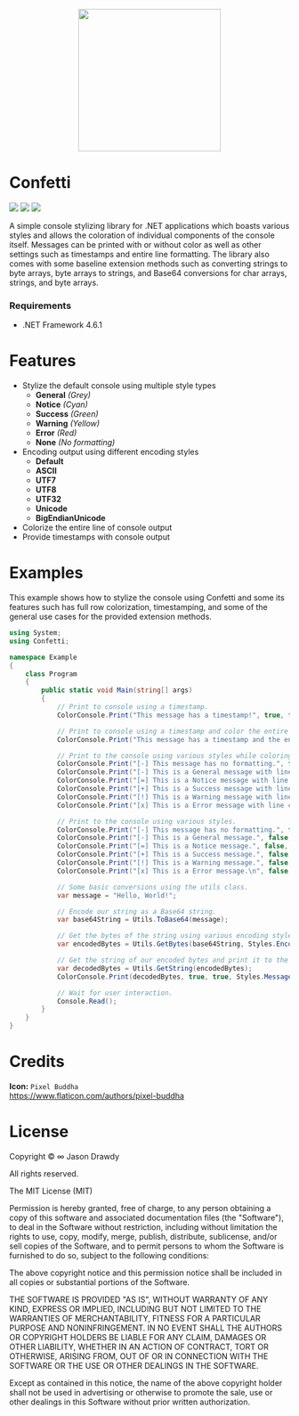 <p align="center">
    <img width="256" height="256" src="https://user-images.githubusercontent.com/40871836/43488412-47349f72-94df-11e8-9b1c-bb5f1ac1870d.png">
</p>

# Confetti
<p align="left">
    <!-- Version -->
    <img src="https://img.shields.io/badge/version-1.0.0-brightgreen.svg">
    <!-- Docs -->
    <img src="https://img.shields.io/badge/docs-not%20found-lightgrey.svg">
    <!-- License -->
    <img src="https://img.shields.io/badge/license-MIT-blue.svg">
</p>

A simple console stylizing library for .NET applications which boasts various styles and allows the coloration of individual components of the console itself. Messages can be printed with or without color as well as other settings such as timestamps and entire line formatting. The library also comes with some baseline extension methods such as converting strings to byte arrays, byte arrays to strings, and Base64 conversions for char arrays, strings, and byte arrays.

### Requirements
- .NET Framework 4.6.1

# Features
- Stylize the default console using multiple style types
    - **General** *(Grey)*
    - **Notice** *(Cyan)*
    - **Success** *(Green)*
    - **Warning** *(Yellow)*
    - **Error** *(Red)*
    - **None** *(No formatting)*
- Encoding output using different encoding styles
    - **Default**
    - **ASCII**
    - **UTF7**
    - **UTF8**
    - **UTF32**
    - **Unicode**
    - **BigEndianUnicode**
- Colorize the entire line of console output
- Provide timestamps with console output

# Examples
This example shows how to stylize the console using Confetti and some its features such has full row colorization, timestamping, and some of the general use cases for the provided extension methods.

```c#
using System;
using Confetti;

namespace Example
{
    class Program
    {
        public static void Main(string[] args)
        {
            // Print to console using a timestamp.
            ColorConsole.Print("This message has a timestamp!", true, false, Styles.MessageStyle.Notice);

            // Print to console using a timestamp and color the entire line.
            ColorConsole.Print("This message has a timestamp and the entire line is colored!\n", true, true, Styles.MessageStyle.Notice);

            // Print to the console using various styles while coloring the entire line.
            ColorConsole.Print("[-] This message has no formatting.", false, true, Styles.MessageStyle.None);
            ColorConsole.Print("[-] This is a General message with line coloring.", false, true, Styles.MessageStyle.General);
            ColorConsole.Print("[=] This is a Notice message with line coloring.", false, true, Styles.MessageStyle.Notice);
            ColorConsole.Print("[+] This is a Success message with line coloring.", false, true, Styles.MessageStyle.Success);
            ColorConsole.Print("[!] This is a Warning message with line coloring.", false, true, Styles.MessageStyle.Warning);
            ColorConsole.Print("[x] This is a Error message with line coloring.\n", false, true, Styles.MessageStyle.Error);

            // Print to the console using various styles.
            ColorConsole.Print("[-] This message has no formatting.", false, false, Styles.MessageStyle.None);
            ColorConsole.Print("[-] This is a General message.", false, false, Styles.MessageStyle.General);
            ColorConsole.Print("[=] This is a Notice message.", false, false, Styles.MessageStyle.Notice);
            ColorConsole.Print("[+] This is a Success message.", false, false, Styles.MessageStyle.Success);
            ColorConsole.Print("[!] This is a Warning message.", false, false, Styles.MessageStyle.Warning);
            ColorConsole.Print("[x] This is a Error message.\n", false, false, Styles.MessageStyle.Error);

            // Some basic conversions using the utils class.
            var message = "Hello, World!";

            // Encode our string as a Base64 string.
            var base64String = Utils.ToBase64(message);

            // Get the bytes of the string using various encoding styles.
            var encodedBytes = Utils.GetBytes(base64String, Styles.EncodingStyle.BigEndianUnicode);

            // Get the string of our encoded bytes and print it to the console.
            var decodedBytes = Utils.GetString(encodedBytes);
            ColorConsole.Print(decodedBytes, true, true, Styles.MessageStyle.Success);

            // Wait for user interaction.
            Console.Read();
        }
    }
}
```

# Credits
**Icon:** `Pixel Buddha`
<br>https://www.flaticon.com/authors/pixel-buddha

# License

Copyright © ∞ Jason Drawdy 

All rights reserved.

The MIT License (MIT)

Permission is hereby granted, free of charge, to any person obtaining a copy
of this software and associated documentation files (the "Software"), to deal
in the Software without restriction, including without limitation the rights
to use, copy, modify, merge, publish, distribute, sublicense, and/or sell
copies of the Software, and to permit persons to whom the Software is
furnished to do so, subject to the following conditions:

The above copyright notice and this permission notice shall be included in all
copies or substantial portions of the Software.

THE SOFTWARE IS PROVIDED "AS IS", WITHOUT WARRANTY OF ANY KIND, EXPRESS OR
IMPLIED, INCLUDING BUT NOT LIMITED TO THE WARRANTIES OF MERCHANTABILITY,
FITNESS FOR A PARTICULAR PURPOSE AND NONINFRINGEMENT. IN NO EVENT SHALL THE
AUTHORS OR COPYRIGHT HOLDERS BE LIABLE FOR ANY CLAIM, DAMAGES OR OTHER
LIABILITY, WHETHER IN AN ACTION OF CONTRACT, TORT OR OTHERWISE, ARISING FROM,
OUT OF OR IN CONNECTION WITH THE SOFTWARE OR THE USE OR OTHER DEALINGS IN
THE SOFTWARE.

Except as contained in this notice, the name of the above copyright holder
shall not be used in advertising or otherwise to promote the sale, use or
other dealings in this Software without prior written authorization.
